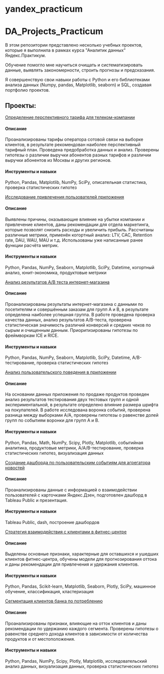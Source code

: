 # yandex_practicum
# DA_Projects_Practicum

В этом репозитории представлено несколько учебных проектов, которые я выполнила в рамках курса "Аналитик данных" Яндекс.Практикум.

Обучение помогло мне научиться очищать и систематизировать данные, выявлять закономерности, строить прогнозы и предсказания. 

Я совершенствую свои навыки работы с Python и его библиотеками анализа данных (Numpy, pandas, Matplotlib, seaborn) и SQL, создавая портфолио проектов.

## Проекты:

 [Определение перспективного тарифа для телеком-компании](Определение%20перспективного%20тарифа%20для%20телеком-компании)        
 #### Описание
 Проанализированы тарифы оператора сотовой связи на выборке клиентов, в результате рекомендован наиболее перспективный тарифный план. Проведена предобработка данных и анализ. Проверены гипотезы о различии выручки абонентов разных тарифов и различии выручки абонентов из Москвы и других регионов.
 #### Инструменты и навыки
 Python, Pandas, Matplotlib, NumPy, SciPy, описательная статистика, проверка статистических гипотез


[Исследование привлечения пользователей приложения](Исследование%20привлечения%20пользователей%20приложения) 
 #### Описание
Выявлены причины, оказывающие влияние на убытки компании и привлечение клиентов, даны рекомендации для отдела маркетинга, которые позволят снизить расходы и увеличить прибыль. Рассчитаны различные метрики, применён когортный анализ: LTV, CAC, Retention rate, DAU, WAU, MAU и т.д. Использованы уже написанные ранее функции расчёта метрик.                                                   
#### Инструменты и навыки
Python, Pandas, NumPy, Seaborn, Matplotlib, SciPy, Datetime, когортный анализ, юнит-экономика, продуктовые метрики


[Анализ результатов А/В теста интернет-магазина](Анализ%20результатов%20А-В%20теста%20интернет-магазина)    
 #### Описание
 Проанализированы результаты интернет-магазина с данными по посетителям и совершённым заказам для групп А и В, в результате определена наиболее успешная группа. В работе проведена проверка качества данных, анализ результатов A/B-теста, проверена статистическая значимость различий конверсий и средних чеков по сырым и очищенным данным. Приоритизированы гипотезы по фреймворкам ICE и RICE. 
 #### Инструменты и навыки
 Python, Pandas, NumPy, Seaborn, Matplotlib, SciPy, Datetime, A/B-тестирование, проверка статистических гипотез


 [Анализ пользовательского поведения в приложении](Анализ%20пользовательского%20поведения%20в%20приложении)               
 #### Описание
 На основании данных приложения по продаже продуктов проведен анализ результатов тестирования двух тестовых групп и одной экспериментальной, в результате определено влияние размера шрифта на покупателей. В работе исследована воронка событий, проверена разница между выборками A/A, проверены гипотезы о равенстве долей групп по событиям воронки для групп A и B.                           
 #### Инструменты и навыки
 Python, Pandas, Math, NumPy, Scipy, Plotly, Matplotlib, событийная аналитика, продуктовые метрики, A/A/B-тестирование, проверка статистических гипотез, визуализация данных
 
 
  [Создание дашборда по пользовательским событиям для агрегатора новостей](Создание%20дашборда%20по%20пользовательским%20событиям%20для%20агрегатора%20новостей) 
#### Описание
Проанализированы данные с информацией о взаимодействии пользователей с карточками Яндекс.Дзен, подготовлен дашборд в Tableau Public и презентация. 
#### Инструменты и навыки
Tableau Public, dash, построение дашбордов


 [Стратегия взаимодействия с клиентами в фитнес-центре](Стратегия%20взаимодействия%20с%20клиентами%20в%20фитнес-центре)                  
#### Описание
Выделены основные признаки, характерные для оставшихся и ушедших клиентов фитнес-центра, обучены модели для прогнозирования оттока и даны рекомендации для привлечения и удержания клиентов.
#### Инструменты и навыки
Python, Pandas, Scikit-learn, Matplotlib, Seaborn, Plotly, SciPy, машинное обучение, классификация, кластеризация


 [Сегментация клиентов банка по потреблению](Сегментация%20клиентов%20банка%20по%20потреблению) 
#### Описание
Проанализированы признаки, влияющие на отток клиентов и даны рекомендации по удержанию каждого сегмента. Проверены гипотезы о равенстве среднего дохода клиентов в зависимости от количества продуктов и от местоположения.  
#### Инструменты и навыки
Python, Pandas, NumPy, Scipy, Plotly, Matplotlib, исследовательский анализ данных, визуализация данных, проверка статистических гипотез
